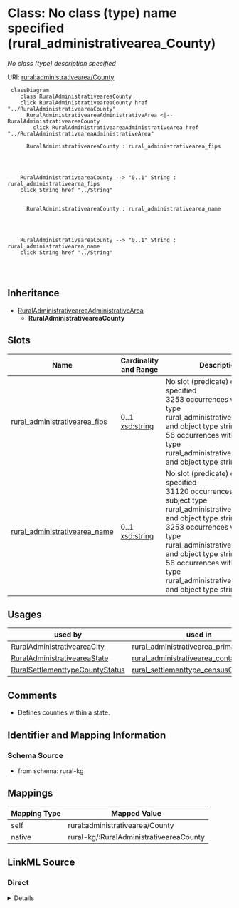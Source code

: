 

# Class: No class (type) name specified (rural_administrativearea_County)


_No class (type) description specified_





URI: [rural:administrativearea/County](http://sail.ua.edu/ruralkg/administrativearea/County)






```mermaid
 classDiagram
    class RuralAdministrativeareaCounty
    click RuralAdministrativeareaCounty href "../RuralAdministrativeareaCounty"
      RuralAdministrativeareaAdministrativeArea <|-- RuralAdministrativeareaCounty
        click RuralAdministrativeareaAdministrativeArea href "../RuralAdministrativeareaAdministrativeArea"
      
      RuralAdministrativeareaCounty : rural_administrativearea_fips
        
          
    
    
    RuralAdministrativeareaCounty --> "0..1" String : rural_administrativearea_fips
    click String href "../String"

        
      RuralAdministrativeareaCounty : rural_administrativearea_name
        
          
    
    
    RuralAdministrativeareaCounty --> "0..1" String : rural_administrativearea_name
    click String href "../String"

        
      
```





## Inheritance
* [RuralAdministrativeareaAdministrativeArea](../classes/RuralAdministrativeareaAdministrativeArea.md)
    * **RuralAdministrativeareaCounty**



## Slots

| Name | Cardinality and Range | Description | Inheritance |
| ---  | --- | --- | --- |
| [rural_administrativearea_fips](../slots/rural_administrativearea_fips.md) | 0..1 <br/> [xsd:string](xsd:string) | No slot (predicate) description specified <br/> 3253 occurrences with subject type rural_administrativearea_County and object type string.<br/>56 occurrences with subject type rural_administrativearea_State and object type string. | direct |
| [rural_administrativearea_name](../slots/rural_administrativearea_name.md) | 0..1 <br/> [xsd:string](xsd:string) | No slot (predicate) description specified <br/> 31120 occurrences with subject type rural_administrativearea_City and object type string.<br/>3253 occurrences with subject type rural_administrativearea_County and object type string.<br/>56 occurrences with subject type rural_administrativearea_State and object type string. | direct |





## Usages

| used by | used in | type | used |
| ---  | --- | --- | --- |
| [RuralAdministrativeareaCity](../classes/RuralAdministrativeareaCity.md) | [rural_administrativearea_primaryCounty](../slots/rural_administrativearea_primaryCounty.md) | range | [RuralAdministrativeareaCounty](../classes/RuralAdministrativeareaCounty.md) |
| [RuralAdministrativeareaState](../classes/RuralAdministrativeareaState.md) | [rural_administrativearea_containsPlace](../slots/rural_administrativearea_containsPlace.md) | range | [RuralAdministrativeareaCounty](../classes/RuralAdministrativeareaCounty.md) |
| [RuralSettlementtypeCountyStatus](../classes/RuralSettlementtypeCountyStatus.md) | [rural_settlementtype_censusCounty](../slots/rural_settlementtype_censusCounty.md) | range | [RuralAdministrativeareaCounty](../classes/RuralAdministrativeareaCounty.md) |






## Comments

* Defines counties within a state.

## Identifier and Mapping Information







### Schema Source


* from schema: rural-kg




## Mappings

| Mapping Type | Mapped Value |
| ---  | ---  |
| self | rural:administrativearea/County |
| native | rural-kg/:RuralAdministrativeareaCounty |







## LinkML Source

<!-- TODO: investigate https://stackoverflow.com/questions/37606292/how-to-create-tabbed-code-blocks-in-mkdocs-or-sphinx -->

### Direct

<details>
```yaml
name: rural_administrativearea_County
conforms_to: No schema conformance document specified
description: No class (type) description specified
title: No class (type) name specified
notes:
- Class with 3253 occurrences.
comments:
- Defines counties within a state.
from_schema: rural-kg
rank: 1000
is_a: rural_administrativearea_AdministrativeArea
slots:
- rural_administrativearea_fips
- rural_administrativearea_name
class_uri: rural:administrativearea/County

```
</details>

### Induced

<details>
```yaml
name: rural_administrativearea_County
conforms_to: No schema conformance document specified
description: No class (type) description specified
title: No class (type) name specified
notes:
- Class with 3253 occurrences.
comments:
- Defines counties within a state.
from_schema: rural-kg
rank: 1000
is_a: rural_administrativearea_AdministrativeArea
attributes:
  rural_administrativearea_fips:
    name: rural_administrativearea_fips
    description: No slot (predicate) description specified
    comments:
    - 3253 occurrences with subject type rural_administrativearea_County and object
      type string.
    - 56 occurrences with subject type rural_administrativearea_State and object type
      string.
    examples:
    - description: rural_administrativearea_County → string
      object:
        example_object: '01001'
        example_predicate: rural:administrativearea/fips
        example_subject: rural:administrativearea/County_01001
    - description: rural_administrativearea_State → string
      object:
        example_object: '02'
        example_predicate: rural:administrativearea/fips
        example_subject: rural:administrativearea/State_AK
    from_schema: rural-kg
    rank: 1000
    slot_uri: rural:administrativearea/fips
    alias: rural_administrativearea_fips
    owner: rural_administrativearea_County
    domain_of:
    - rural_administrativearea_County
    - rural_administrativearea_State
    range: string
  rural_administrativearea_name:
    name: rural_administrativearea_name
    description: No slot (predicate) description specified
    comments:
    - 31120 occurrences with subject type rural_administrativearea_City and object
      type string.
    - 3253 occurrences with subject type rural_administrativearea_County and object
      type string.
    - 56 occurrences with subject type rural_administrativearea_State and object type
      string.
    examples:
    - description: rural_administrativearea_City → string
      object:
        example_object: Caguas
        example_predicate: rural:administrativearea/name
        example_subject: rural:administrativearea/City_1630023540
    - description: rural_administrativearea_County → string
      object:
        example_object: Autauga
        example_predicate: rural:administrativearea/name
        example_subject: rural:administrativearea/County_01001
    - description: rural_administrativearea_State → string
      object:
        example_object: Alaska
        example_predicate: rural:administrativearea/name
        example_subject: rural:administrativearea/State_AK
    from_schema: rural-kg
    rank: 1000
    slot_uri: rural:administrativearea/name
    alias: rural_administrativearea_name
    owner: rural_administrativearea_County
    domain_of:
    - rural_administrativearea_City
    - rural_administrativearea_County
    - rural_administrativearea_State
    range: string
class_uri: rural:administrativearea/County

```
</details>